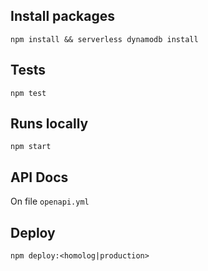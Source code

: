 ## Install packages

`npm install && serverless dynamodb install`

## Tests

`npm test`

## Runs locally

`npm start`

## API Docs

On file `openapi.yml`

## Deploy

`npm deploy:<homolog|production>`
